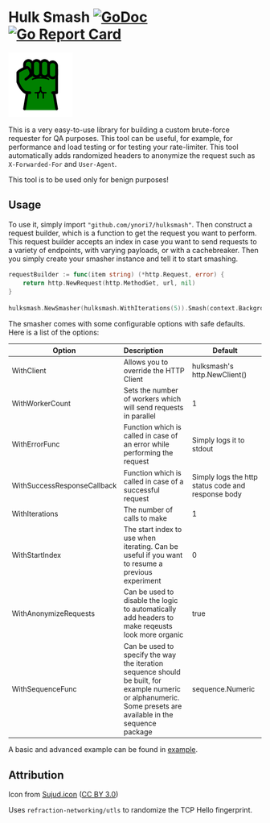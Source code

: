 # Hulk Smash [![GoDoc](https://godoc.org/github.com/ynori7/hulksmash?status.png)](https://godoc.org/github.com/ynori7/hulksmash) [![Go Report Card](https://goreportcard.com/badge/ynori7/hulksmash)](https://goreportcard.com/report/github.com/ynori7/hulksmash)

![HulkSmash Logo](hulksmash.png)

This is a very easy-to-use library for building a custom brute-force requester for QA purposes. This
tool can be useful, for example, for performance and load testing or for testing your rate-limiter. This tool
automatically adds randomized headers to anonymize the request such as `X-Forwarded-For` and `User-Agent`.

This tool is to be used only for benign purposes! 

## Usage
To use it, simply import `"github.com/ynori7/hulksmash"`. Then construct a request builder, which is a 
function to get the request you want to perform. This request builder accepts an index in case you want to 
send requests to a variety of endpoints, with varying payloads, or with a cachebreaker. Then you simply 
create your smasher instance and tell it to start smashing.

```go
requestBuilder := func(item string) (*http.Request, error) {
    return http.NewRequest(http.MethodGet, url, nil)
}

hulksmash.NewSmasher(hulksmash.WithIterations(5)).Smash(context.Background(), requestBuilder)
```

The smasher comes with some configurable options with safe defaults. Here is a list of the options:

| Option        | Description           | Default  |
| ------------- |:-------------| -----|
| WithClient     | Allows you to override the HTTP Client | hulksmash's http.NewClient() |
| WithWorkerCount      | Sets the number of workers which will send requests in parallel      |   1 |
| WithErrorFunc | Function which is called in case of an error while performing the request      |    Simply logs it to stdout |
| WithSuccessResponseCallback | Function which is called in case of a successful request | Simply logs the http status code and response body |
| WithIterations | The number of calls to make | 1 |
| WithStartIndex | The start index to use when iterating. Can be useful if you want to resume a previous experiment | 0 |
| WithAnonymizeRequests | Can be used to disable the logic to automatically add headers to make reqeusts look more organic | true |
| WithSequenceFunc | Can be used to specify the way the iteration sequence should be built, for example numeric or alphanumeric. Some presets are available in the sequence package | sequence.Numeric |

A basic and advanced example can be found in [example](example).

## Attribution
Icon from [Sujud.icon](https://www.iconfinder.com/MUHrist) ([CC BY 3.0](https://creativecommons.org/licenses/by/3.0/))

Uses `refraction-networking/utls` to randomize the TCP Hello fingerprint.
